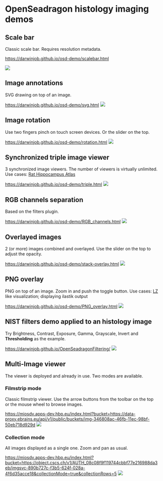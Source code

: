 # OpenSeadragon histology imaging demos
## Scale bar
Classic scale bar. Requires resolution metadata.

https://darwinjob.github.io/osd-demo/scalebar.html

![](resources/scalebar.png)
## Image annotations
SVG drawing on top of an image. 

https://darwinjob.github.io/osd-demo/svg.html
![](resources/svg_annotations.png)
## Image rotation
Use two fingers pinch on touch screen devices. Or the slider on the top.

https://darwinjob.github.io/osd-demo/rotation.html
![](resources/rotated.png)
## Synchronized triple image viewer
3 synchronized image viewers. The number of viewers is virtually unlimited. Use cases: [Rat Hippocampus Atlas](https://www.frontiersin.org/articles/10.3389/fninf.2011.00002/full)

https://darwinjob.github.io/osd-demo/triple.html
![](resources/triple.png)
## RGB channels separation
Based on the filters plugin.

https://darwinjob.github.io/osd-demo/RGB_channels.html
![](resources/RGB.png)
## Overlayed images
2 (or more) images combined and overlayed. Use the slider on the top to adjust the opacity.

https://darwinjob.github.io/osd-demo/stack-overlay.html
![](resources/stack-overlay.png)
## PNG overlay
PNG on top of an image. Zoom in and push the toggle button. Use cases: [LZ](https://github.com/Tevemadar/LocaliZoom) like visualization; displaying ilastik output  

https://darwinjob.github.io/osd-demo/PNG_overlay.html
![](resources/PNG-overlay.png)
## NIST filters demo applied to an histology image
Try Brightness, Contrast, Exposure, Gamma, Grayscale, Invert and **Thresholding** as the example.

https://darwinjob.github.io/OpenSeadragonFiltering/
![](resources/thresh.png)
## Multi-Image viewer
The viewer is deployed and already in use. Two modes are available.
### Filmstrip mode
Classic filmstrip viewer. Use the arrow buttons from the toolbar on the top or the mouse wheel to browse images.

https://miosdv.apps-dev.hbp.eu/index.html?bucket=https://data-proxy.ebrains.eu/api/v1/public/buckets/img-346808ac-46fb-11ec-98bf-50eb718d929d
![](resources/multi-film.png)
### Collection mode
All images displayed as a single one. Zoom and pan as usual.

https://miosdv.apps-dev.hbp.eu/index.html?bucket=https://object.cscs.ch/v1/AUTH_08c08f9f119744cbbf77e216988da3eb/imgsvc-890b727c-f3b5-624f-028a-4f6d35acce18&collectionMode=true&collectionRows=5
![](resources/multi-collection.png)
